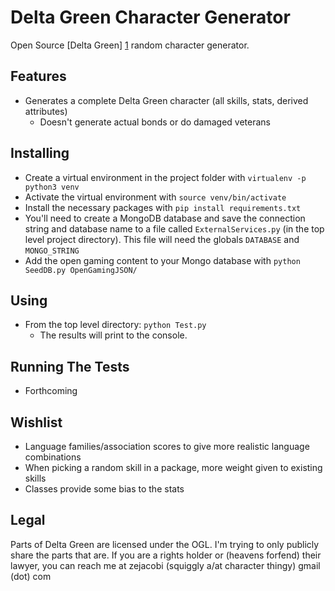 # Delta Green Character Generator
Open Source [Delta Green] [1] random character generator.

## Features
* Generates a complete Delta Green character (all skills, stats, derived attributes)
    * Doesn't generate actual bonds or do damaged veterans

## Installing
* Create a virtual environment in the project folder with `virtualenv -p python3 venv`
* Activate the virtual environment with `source venv/bin/activate`
* Install the necessary packages with `pip install requirements.txt`
* You'll need to create a MongoDB database and save the connection string and database name to a
file called `ExternalServices.py` (in the top level project directory). This file will need the 
globals `DATABASE` and `MONGO_STRING`
* Add the open gaming content to your Mongo database with `python SeedDB.py OpenGamingJSON/`

## Using
* From the top level directory: `python Test.py`
    * The results will print to the console.

## Running The Tests
* Forthcoming

## Wishlist
* Language families/association scores to give more realistic language combinations
* When picking a random skill in a package, more weight given to existing skills
* Classes provide some bias to the stats

## Legal
Parts of Delta Green are licensed under the OGL. I'm trying to only publicly share the parts that
are. If you are a rights holder or (heavens forfend) their lawyer, you can reach me at 
zejacobi (squiggly a/at character thingy) gmail (dot) com


[1]: http://www.delta-green.com/